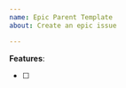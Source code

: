 ```yaml
---
name: Epic Parent Template
about: Create an epic issue

---
```


<description>

**Features**: 
- [ ] <feature child issue here>

